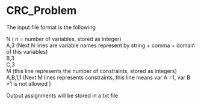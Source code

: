 # CRC_Problem

The input file format is the following <br />

N ( n =  number of variables, stored as integer)<br />
A,3 (Next N lines are variable names represent by string + comma + domain of this variables)<br />
B,3<br /> 
C,3<br />
M (this line represents the number of constraints, stored as integers)<br />
A,B,1,1 (Next M lines represents constraints, this line means var A =1, var B =1 is not allowed  )<br />


Output assignments will be stored in a txt file <br />